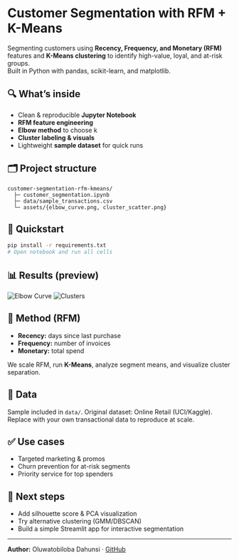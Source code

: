# Customer Segmentation with RFM + K-Means

Segmenting customers using **Recency, Frequency, and Monetary (RFM)** features and **K-Means clustering** to identify high-value, loyal, and at-risk groups.  
Built in Python with pandas, scikit-learn, and matplotlib.

## 🔍 What’s inside
- Clean & reproducible **Jupyter Notebook**
- **RFM feature engineering**
- **Elbow method** to choose k
- **Cluster labeling & visuals**
- Lightweight **sample dataset** for quick runs

## 🗂️ Project structure
```
customer-segmentation-rfm-kmeans/
  ├─ customer_segmentation.ipynb
  ├─ data/sample_transactions.csv
  └─ assets/{elbow_curve.png, cluster_scatter.png}
```

## 🚀 Quickstart
```bash
pip install -r requirements.txt
# Open notebook and run all cells
```

## 📊 Results (preview)
![Elbow Curve](assets/elbow_curve.png)
![Clusters](assets/cluster_scatter.png)

## 🧠 Method (RFM)
- **Recency:** days since last purchase  
- **Frequency:** number of invoices  
- **Monetary:** total spend  

We scale RFM, run **K-Means**, analyze segment means, and visualize cluster separation.

## 📎 Data
Sample included in `data/`. Original dataset: Online Retail (UCI/Kaggle). Replace with your own transactional data to reproduce at scale.

## ✅ Use cases
- Targeted marketing & promos  
- Churn prevention for at-risk segments  
- Priority service for top spenders  

## 🧩 Next steps
- Add silhouette score & PCA visualization  
- Try alternative clustering (GMM/DBSCAN)  
- Build a simple Streamlit app for interactive segmentation

---

**Author:** Oluwatobiloba Dahunsi · [GitHub](https://github.com/DSI645)
